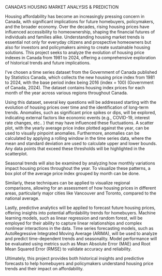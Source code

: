 CANADA’S HOUSING MARKET ANALYSIS & PREDICTION

Housing affordability has become an increasingly pressing concern in Canada, with significant implications for future homebuyers, policymakers, and the broader economy. Over the decades, rising housing prices have influenced accessibility to homeownership, shaping the financial futures of individuals and families alike. Understanding housing market trends is essential not only for everyday citizens and prospective homeowners but also for investors and policymakers aiming to create sustainable housing solutions. This project seeks to analyze the evolution of housing price indexes in Canada from 1981 to 2024, offering a comprehensive exploration of historical trends and future implications.

I’ve chosen a time series dataset from the Government of Canada published by Statistics Canada, which collects the new housing price index from 1981 to 2024, with the base period index being 2016 (index = 100) (Government of Canada, 2024). The dataset contains housing index prices for each month of the year across various regions throughout Canada.

Using this dataset, several key questions will be addressed starting with the evolution of housing prices over time and the identification of long-term trends. Anomalies, such as significant price spikes or dips, will be explored, indicating external factors like economic events (e.g., COVID-19, interest rate changes, etc.. ) that may have influenced these fluctuations. A scatter plot, with the yearly average price index plotted against the year, can be used to visually pinpoint anomalies. Furthermore, anomalies can be calculated by applying a rolling window in the time series data, where the mean and standard deviation are used to calculate upper and lower bounds. Any data points that exceed these thresholds will be highlighted in the scatterplot. 

Seasonal trends will also be examined by analyzing how monthly variations impact housing prices throughout the year. To visualize these patterns, a box plot of the average price index grouped by month can be done. 

Similarly, these techniques can be applied to visualize regional comparisons, allowing for an assessment of how housing prices in different areas, particularly major cities like Vancouver and Toronto, compared to the national average.

Lastly, predictive analytics will be applied to forecast future housing prices, offering insights into potential affordability trends for homebuyers. Machine learning models, such as linear regression and random forest, will be employed for their ability to capture linear relationships and complex nonlinear interactions in the data. Time series forecasting models, such as AutoRegressive Integrated Moving Average (ARIMA), will be used to analyze and predict time-dependent trends and seasonality. Model performance will be evaluated using metrics such as Mean Absolute Error (MAE) and Root Mean Squared Error (RMSE) to validate accuracy and reliability.

Ultimately, this project provides both historical insights and predictive forecasts to help homebuyers and policymakers understand housing price trends and their impact on affordability. 
